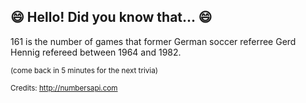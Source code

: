 ## 😄 Hello! Did you know that... 😄
161 is the number of games that former German soccer referree Gerd Hennig refereed between 1964 and 1982.

<sup>(come back in 5 minutes for the next trivia)</sup>


<sup>Credits: http://numbersapi.com</sup>
